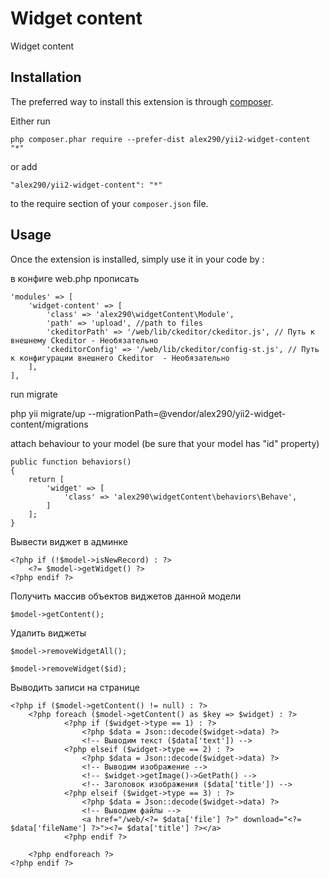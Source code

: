 Widget content
==============
Widget content

Installation
------------

The preferred way to install this extension is through [composer](http://getcomposer.org/download/).

Either run

```
php composer.phar require --prefer-dist alex290/yii2-widget-content "*"
```

or add

```
"alex290/yii2-widget-content": "*"
```

to the require section of your `composer.json` file.


Usage
-----

Once the extension is installed, simply use it in your code by  :

в конфиге web.php прописать

    'modules' => [
        'widget-content' => [
            'class' => 'alex290\widgetContent\Module',
            'path' => 'upload', //path to files
            'ckeditorPath' => '/web/lib/ckeditor/ckeditor.js', // Путь к внешнему Ckeditor - Необязательно
            'ckeditorConfig' => '/web/lib/ckeditor/config-st.js', // Путь к конфигурации внешнего Ckeditor  - Необязательно
        ],
    ],

run migrate

php yii migrate/up --migrationPath=@vendor/alex290/yii2-widget-content/migrations

attach behaviour to your model (be sure that your model has "id" property)

    public function behaviors()
    {
        return [
            'widget' => [
                'class' => 'alex290\widgetContent\behaviors\Behave',
            ]
        ];
    }


Вывести виджет в админке

    <?php if (!$model->isNewRecord) : ?>
        <?= $model->getWidget() ?>
    <?php endif ?>


Получить массив объектов виджетов данной модели

    $model->getContent();


Удалить виджеты

    $model->removeWidgetAll();

    $model->removeWidget($id);
    
Выводить записи на странице
    
    <?php if ($model->getContent() != null) : ?>
        <?php foreach ($model->getContent() as $key => $widget) : ?>
                <?php if ($widget->type == 1) : ?>
                    <?php $data = Json::decode($widget->data) ?>
                    <!-- Выводим текст ($data['text']) -->
                <?php elseif ($widget->type == 2) : ?>
                    <?php $data = Json::decode($widget->data) ?>
                    <!-- Выводим изображение -->
                    <!-- $widget->getImage()->GetPath() -->
                    <!-- Заголовок изображения ($data['title']) -->
                <?php elseif ($widget->type == 3) : ?>
                    <?php $data = Json::decode($widget->data) ?>
                    <!-- Выводим файлы -->
                    <a href="/web/<?= $data['file'] ?>" download="<?= $data['fileName'] ?>"><?= $data['title'] ?></a>
                <?php endif ?>

        <?php endforeach ?>
    <?php endif ?>
    
